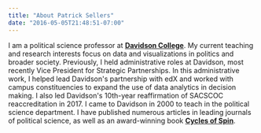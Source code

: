 ```yaml
---
title: "About Patrick Sellers"
date: "2016-05-05T21:48:51-07:00"
---
```


I am a political science professor at [**Davidson College**](http://davidson.edu/). My current teaching and research interests focus on data and visualizations in politics and broader society.  Previously, I held administrative roles at Davidson, most recently Vice President for Strategic Partnerships. In this administrative work, I helped lead Davidson's partnership with edX and worked with campus constituencies to expand the use of data analytics in decision making. I also led Davidson's 10th-year reaffirmation of SACSCOC reaccreditation in 2017. I came to Davidson in 2000 to teach in the political science department.  I have published numerous articles in leading journals of political science, as well as an award-winning book [**Cycles of Spin**](http://www.cambridge.org/us/academic/subjects/politics-international-relations/american-government-politics-and-policy/cycles-spin-strategic-communication-us-congress?format=HB).

